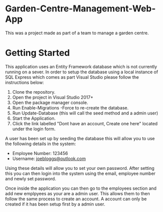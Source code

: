 # Garden-Centre-Management-Web-App
This was a project made as part of a team to manage a garden centre.
# Getting Started
This application uses an Entity Framework database which is not currently running on a sever. In order to setup the database using a local
instance of SQL Express which comes as part Visual Studio please follow the instructions below:
1. Clone the repository.
2. Open the project in Visual Studio 2017+
3. Open the package manager console.
4. Run Enable-Migrations -Force to re-create the database.
5. Run Update-Database (this will call the seed method and a admin user)
6. Start the Application.
7. Click the link labelled "Dont have an account, Create one here" located under the login form.

A user has been set up by seeding the database this will allow you to use the following details in the system:

- Employee Number: 123456
- Username: joebloggs@outlook.com

Using these details will allow you to set your own password. After setting this you can then login into the system using the email, employee number and newly set password.

Once inside the application you can then go to the employees section and add new emplpyees as your are a admin user. This allows them to then follow the same process to create an account. A account can only be created if it has been setup first by a admin user.
